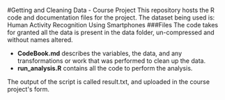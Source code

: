 #Getting and Cleaning Data - Course Project
This repository hosts the R code and documentation files for the project.
The dataset being used is: Human Activity Recognition Using Smartphones
###Files
The code takes for granted all the data is present in the data folder, un-compressed and without names altered.
- **CodeBook.md** describes the variables, the data, and any transformations or work that was performed to clean up the data.
- **run_analysis.R** contains all the code to perform the analysis.

The output of the script is called result.txt, and uploaded in the course project's form.
